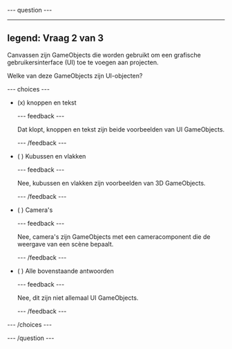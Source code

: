 
--- question ---

---
legend: Vraag 2 van 3
---

Canvassen zijn GameObjects die worden gebruikt om een grafische gebruikersinterface (UI) toe te voegen aan projecten.

Welke van deze GameObjects zijn UI-objecten?

--- choices ---

- (x) knoppen en tekst

  --- feedback ---

  Dat klopt, knoppen en tekst zijn beide voorbeelden van UI GameObjects.

  --- /feedback ---

- ( ) Kubussen en vlakken

  --- feedback ---

  Nee, kubussen en vlakken zijn voorbeelden van 3D GameObjects.

  --- /feedback ---

- ( ) Camera's

  --- feedback ---

  Nee, camera's zijn GameObjects met een cameracomponent die de weergave van een scène bepaalt.

  --- /feedback ---

- ( ) Alle bovenstaande antwoorden

  --- feedback ---

  Nee, dit zijn niet allemaal UI GameObjects.

  --- /feedback ---

--- /choices ---

--- /question ---
